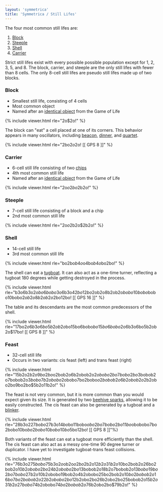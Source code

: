 ```yaml
---
layout: 'symmetrica'
title: 'Symmetrica / Still Lifes'
---
```


The four most common still lifes are:

1. [Block](#block)
2. [Steeple](#steeple)
3. [Shell](#shell)
4. [Carrier](#carrier)

Strict still lifes exist with every possible possible population except for 1, 2, 3, 5, and 8. The block, carrier, and steeple are the only still lifes with fewer than 8 cells. The only 8-cell still lifes are pseudo still lifes made up of two blocks. 

<!-- Ordered by size -->

### Block

* Smallest still life, consisting of 4 cells
* Most common object
* Named after an [identical object](https://conwaylife.com/wiki/Block) from the Game of Life

{% include viewer.html rle="2o$2o!" %}

The block can "eat" a cell placed at one of its corners. This behavior appears in many oscillators, including [beacon](/symmetrica/oscillators/#beacon), [dinner](/symmetrica/oscillators/#dinner), and [quartet](/symmetrica/oscillators/#quartet).

{% include viewer.html rle="2bo$2o$2o! [[ GPS 8 ]]" %}

### Carrier

* 6-cell still life consisting of two [chips](/symmetrica/other-patterns/#chip)
* 4th most common still life
* Named after an [identical object](https://conwaylife.com/wiki/Aircraft_carrier) from the Game of Life

{% include viewer.html rle="2o$o2bo$2b2o!" %}

### Steeple

* 7-cell still life consisting of a block and a chip
* 2nd most common still life

{% include viewer.html rle="2o$o$2b2o$2b2o!" %}

### Shell

* 14-cell still life
* 3rd most common still life

{% include viewer.html rle="bo2bo$b4o$o4bo$b4o$bo2bo!" %}

The shell can eat a [tugboat](/symmetrica/spaceships/#tugboat). It can also act as a one-time turner, reflecting a tugboat 180 degrees while getting destroyed in the process.

{% include viewer.html rle="b3o6b3o2$obo6bobo$3o6b3o4$2bo12bo$2ob2o8b2ob2o$bobo10bobo$bobo10bobo$2ob2o8b2ob2o$2bo12bo! [[ GPS 16 ]]" %}

The table and its descendants are the most common predecessors of the shell.

{% include viewer.html rle="17bo$2o6b3o6bo5b2ob2o$bo15bo6bobo$bo15bo6bobo$2o6b3o6bo5b2ob2o$17bo! [[ GPS 8 ]]" %}

### Feast

* 32-cell still life
* Occurs in two variants: cis feast (left) and trans feast (right)

{% include viewer.html rle="15b2o$2b2o9bo2bo$o2bob2o6b2obob2o$2obobo2bo7bobo2bo$3bobob2o7bobob2o$3bobo7b2obobo$2obobo7bo2bobo$o2bobob2o6b2obob2o$2b2obo2bo9bo2bo$5b2o11b2o!" %}

The feast is not very common, but it is more common than you would expect given its size. It is generated by two [beehive sparks](/symmetrica/other-patterns/#beehive-spark), allowing it to be easily constructed. The cis feast can also be generated by a tugboat and a [blinker](/symmetrica/oscillators/#blinker).

{% include viewer.html rle="28b3o2$27bobo$27b3o$14bo$bo11bobo$obo2bo7bobo2bo11bo$obobobo7bo2bobo10bo$bo2bobo10bobo10bo$5bo12bo! [[ GPS 8 ]]"%}

Both variants of the feast can eat a tugboat more efficiently than the shell. The cis feast can also act as a messy one-time 90 degree turner or duplicator. I have yet to investigate tugboat-trans feast collisions.

{% include viewer.html rle="76b3o2$75bobo$75b3o2$o$ob2o$o2bo$2b2o$12b2o31b2o$10bo2bob2o26bo2bob2o$10b2obobo2bo24b2obobo2bo$13bobob2o18b2o7bobob2o$13bobo19bo2bo7bobo27b2o$10b2obobo19bob2o4b2obobo25bo2bob2o$10bo2bobob2o16bo7bo2bobob2o22b2obobo2bo$12b2obo2bo26b2obo2bo25bobob2o$15b2o31b2o27bobo$74b2obobo$74bo2bobob2o$76b2obo2bo$79b2o!" %}